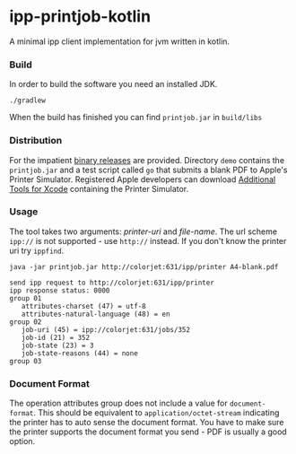 # ipp-printjob-kotlin

A minimal ipp client implementation for jvm written in kotlin.


### Build

In order to build the software you need an installed JDK.

    ./gradlew

When the build has finished you can find `printjob.jar` in `build/libs`

### Distribution

For the impatient [binary releases](https://github.com/gmuth/ipp-printjob-kotlin/releases) are provided. 
Directory `demo` contains the `printjob.jar` and a test script called `go` that submits a blank PDF to Apple's Printer Simulator.
Registered Apple developers can download
[Additional Tools for Xcode](https://download.developer.apple.com/Developer_Tools/Additional_Tools_for_Xcode_11/Additional_Tools_for_Xcode_11.dmg)
containing the Printer Simulator.




### Usage

The tool takes two arguments: *printer-uri* and *file-name*. 
The url scheme `ipp://` is not supported - use `http://` instead.
If you don't know the printer uri try `ippfind`. 

    java -jar printjob.jar http://colorjet:631/ipp/printer A4-blank.pdf
    
    send ipp request to http://colorjet:631/ipp/printer
    ipp response status: 0000
    group 01
       attributes-charset (47) = utf-8
       attributes-natural-language (48) = en
    group 02
       job-uri (45) = ipp://colorjet:631/jobs/352
       job-id (21) = 352
       job-state (23) = 3
       job-state-reasons (44) = none
    group 03
    
### Document Format

The operation attributes group does not include a value for `document-format`.
This should be equivalent to `application/octet-stream` indicating the printer has to auto sense the document format.
You have to make sure the printer supports the document format you send - PDF is usually a good option. 

